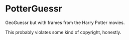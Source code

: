# PotterGuessr
GeoGuessr but with frames from the Harry Potter movies.

This probably violates some kind of copyright, honestly.